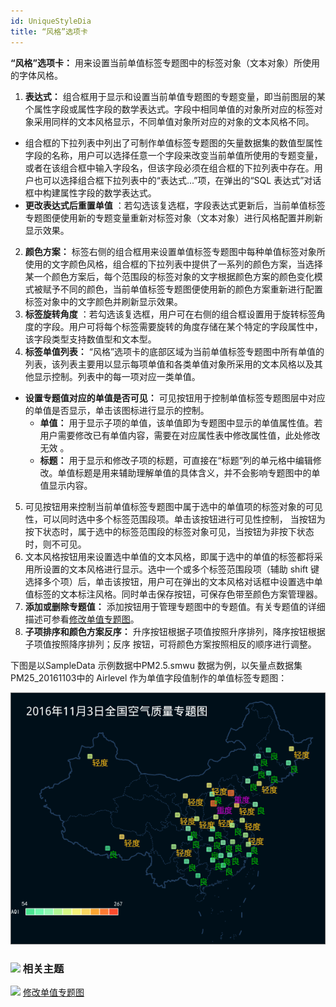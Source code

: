 ```yaml
---
id: UniqueStyleDia
title: “风格”选项卡
---
```

**“风格”选项卡：** 用来设置当前单值标签专题图中的标签对象（文本对象）所使用的字体风格。

1. **表达式：** 组合框用于显示和设置当前单值专题图的专题变量，即当前图层的某个属性字段或属性字段的数学表达式。字段中相同单值的对象所对应的标签对象采用同样的文本风格显示，不同单值对象所对应的对象的文本风格不同。 
* 组合框的下拉列表中列出了可制作单值标签专题图的矢量数据集的数值型属性字段的名称，用户可以选择任意一个字段来改变当前单值所使用的专题变量，或者在该组合框中输入字段名，但该字段必须在组合框的下拉列表中存在。用户也可以选择组合框下拉列表中的“表达式...”项，在弹出的“SQL 表达式”对话框中构建属性字段的数学表达式。
* **更改表达式后重置单值** ：若勾选该复选框，字段表达式更新后，当前单值标签专题图便使用新的专题变量重新对标签对象（文本对象）进行风格配置并刷新显示效果。
2. **颜色方案：** 标签右侧的组合框用来设置单值标签专题图中每种单值标签对象所使用的文字颜色风格，组合框的下拉列表中提供了一系列的颜色方案，当选择某一个颜色方案后，每个范围段的标签对象的文字根据颜色方案的颜色变化模式被赋予不同的颜色，当前单值标签专题图便使用新的颜色方案重新进行配置标签对象中的文字颜色并刷新显示效果。 
3. **标签旋转角度** ：若勾选该复选框，用户可在右侧的组合框设置用于旋转标签角度的字段。用户可将每个标签需要旋转的角度存储在某个特定的字段属性中，该字段类型支持数值型和文本型。
4. **标签单值列表：** “风格”选项卡的底部区域为当前单值标签专题图中所有单值的列表，该列表主要用以显示每项单值和各类单值对象所采用的文本风格以及其他显示控制。列表中的每一项对应一类单值。 
  * **设置专题值对应的单值是否可见：** 可见按钮用于控制单值标签专题图层中对应的单值是否显示，单击该图标进行显示的控制。
    * **单值：** 用于显示子项的单值，该单值即为专题图中显示的单值属性值。若用户需要修改已有单值内容，需要在对应属性表中修改属性值，此处修改无效 。
    * **标题：** 用于显示和修改子项的标题，可直接在“标题”列的单元格中编辑修改。单值标题是用来辅助理解单值的具体含义，并不会影响专题图中的单值显示内容。
5. 可见按钮用来控制当前单值标签专题图中属于选中的单值项的标签对象的可见性，可以同时选中多个标签范围段项。单击该按钮进行可见性控制， 当按钮为按下状态时，属于选中的标签范围段的标签对象可见，当按钮为非按下状态时，则不可见。
6. 文本风格按钮用来设置选中单值的文本风格，即属于选中的单值的标签都将采用所设置的文本风格进行显示。选中一个或多个标签范围段项（辅助 shift 键选择多个项）后，单击该按钮，用户可在弹出的文本风格对话框中设置选中单值标签的文本标注风格。同时单击保存按钮，可保存色带至颜色方案管理器。 
7. **添加或删除专题值：** 添加按钮用于管理专题图中的专题值。有关专题值的详细描述可参看[修改单值专题图](../UniqueValueMap/PropertiesDia)。 
8. **子项排序和颜色方案反序：** 升序按钮根据子项值按照升序排列，降序按钮根据子项值按照降序排列；反序 按钮，可将颜色方案按照相反的顺序进行调整。 

下图是以SampleData 示例数据中PM2.5.smwu 数据为例，以矢量点数据集PM25_20161103中的 Airlevel
作为单值字段值制作的单值标签专题图：

![](img/UniqueLableMap.png)  


### ![](../../img/seealso.png) 相关主题

![](../../img/smalltitle.png) [修改单值专题图](../UniqueValueMap/PropertiesDia)
